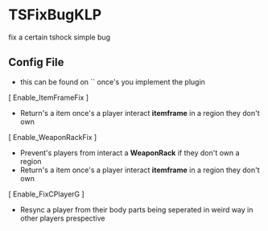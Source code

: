# TSFixBugKLP
fix a certain tshock simple bug


## Config File
- this can be found on `` once's you implement the plugin

[ Enable_ItemFrameFix ]
- Return's a item once's a player interact **itemframe** in a region they don't own

[ Enable_WeaponRackFix ]
- Prevent's players from interact a **WeaponRack** if they don't own a region
- Return's a item once's a player interact **itemframe** in a region they don't own

[ Enable_FixCPlayerG ]
- Resync a player from their body parts being seperated in weird way in other players prespective
